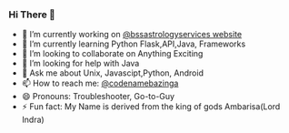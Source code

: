 ### Hi There 👋



- 🔭 I’m currently working on [@bssastrologyservices website](https://github.com/CodeBuzz/bssastrology)
- 🌱 I’m currently learning Python Flask,API,Java, Frameworks
- 👯 I’m looking to collaborate on Anything Exciting
- 🤔 I’m looking for help with Java
- 💬 Ask me about Unix, Javascipt,Python, Android
- 📫 How to reach me: [@codenamebazinga](https://twitter.com/codenamebazinga)
- 😄 Pronouns: Troubleshooter, Go-to-Guy
- ⚡ Fun fact: My Name is derived from the king of gods Ambarisa(Lord Indra)

